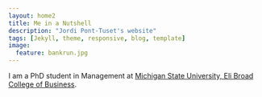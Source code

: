 ```yaml
---
layout: home2
title: Me in a Nutshell
description: "Jordi Pont-Tuset's website"
tags: [Jekyll, theme, responsive, blog, template]
image:
  feature: bankrun.jpg
---
```


I am a PhD student in Management at <a href="https://broad.msu.edu/" target="_blank">Michigan State University, Eli Broad College of Business</a>.

